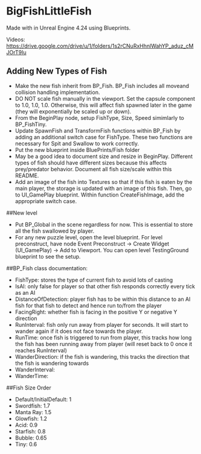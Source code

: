# BigFishLittleFish
Made with in Unreal Engine 4.24 using Blueprints.

Videos: https://drive.google.com/drive/u/1/folders/1s2rCNuRxHhnlWahYP_aduz_cMJOrT9Iu

## Adding New Types of Fish 
- Make the new fish inherit from BP_Fish. BP_Fish includes all moveand collision handling implementation.
- DO NOT scale fish manually in the viewport. Set the capsule component to 1.0, 1.0, 1.0. Otherwise, this will affect fish spawned later in the game (they will exponentially be scaled up or down).
- From the BeginPlay node, setup FishType, Size, Speed simimlarly to BP_FishTiny.
- Update SpawnFish and TransformFish functions within BP_Fish by adding an additional switch case for FishType. These two functions are necessary for Spit and Swallow to work correctly.
- Put the new blueprint inside BluePrints/Fish folder
- May be a good idea to document size and resize in BeginPlay. Different types of fish should have different sizes because this affects prey/predator behavior. Document all fish size/scale within this README.
- Add an image of the fish into Textures so that if this fish is eaten by the main player, the storage is updated with an image of this fish. Then, go to UI_GamePlay blueprint. Within function CreateFishImage, add the appropriate switch case. 

##New level 
- Put BP_Global in the scene regardless for now. This is essential to store all the fish swallowed by player.
- For any new puzzle level, open the level blueprint. For level preconstruct, have node Event Preconstruct -> Create Widget (UI_GamePlay) -> Add to Viewport. You can open level TestingGround blueprint to see the setup.

##BP_Fish class documentation:
- FishType: stores the type of current fish to avoid lots of casting
- IsAI: only false for player so that other fish responds correctly every tick as an AI
- DistanceOfDetection: player fish has to be within this distance to an AI fish for that fish to detect and hence run to/from the player
- FacingRight: whether fish is facing in the positive Y or negative Y direction
- RunInterval: fish only run away from player for <RunInterval> seconds. It will start to wander again if it does not face towards the player.
- RunTime: once fish is triggered to run from player, this tracks how long the fish has been running away from player (will reset back to 0 once it reaches RunInterval)
- WanderDirection: if the fish is wandering, this tracks the direction that the fish is wandering towards
- WanderInterval:
- WanderTime:

##Fish Size Order
- Default/InitialDefault: 1
- Swordfish: 1.7
- Manta Ray: 1.5
- Glowfish: 1.2
- Acid: 0.9
- Starfish: 0.8
- Bubble: 0.65
- Tiny: 0.6